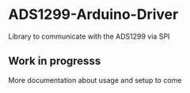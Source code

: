 # ADS1299-Arduino-Driver
Library to communicate with the ADS1299 via SPI

## Work in progresss
More documentation about usage and setup to come